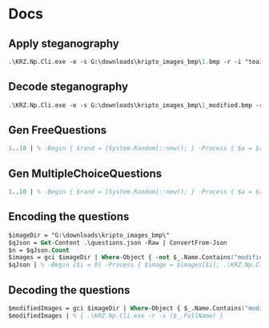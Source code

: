 # Docs

## Apply steganography

``` ps
.\KRZ.Np.Cli.exe -e -s G:\downloads\kripto_images_bmp\1.bmp -r -i "teaieaf"
```

## Decode steganography

``` ps
.\KRZ.Np.Cli.exe -e -s G:\downloads\kripto_images_bmp\1_modified.bmp -r
```

## Gen FreeQuestions

``` ps
1..10 | % -Begin { $rand = [System.Random]::new(); } -Process { $a = $rand.Next(0, 100); $b = $rand.Next(200, 400); $sum = $a+$b; "{ `"TypeDiscriminator`": `"FreeQuestion`", `"Text`": `"Koliko je $a + $b ?`", `"Answer`": `"$sum`" }" }
```

## Gen MultipleChoiceQuestions

``` ps
1..10 | % -Begin { $rand = [System.Random]::new(); } -Process { $a = $rand.Next(0, 100); $b = $rand.Next(200, 400); $sum = $a+$b; $choicesStr = (1..3 | % { "`"$($rand.Next(0, 1000))`"" } ); "{ `"TypeDiscriminator`": `"MultipleChoiceQuestion`", `"Text`": `"Koliko je $a + $b ?`", `"Answer`": `"$sum`", `"Choices`": [ `"$sum`", $([string]::Join(', ', $choicesStr)) ] }" }
```

## Encoding the questions

``` ps
$imageDir = "G:\downloads\kripto_images_bmp\"
$qJson = Get-Content .\questions.json -Raw | ConvertFrom-Json
$n = $qJson.Count
$images = gci $imageDir | Where-Object { -not $_.Name.Contains("modified") }
$qJson | % -Begin {$i = 0} -Process { $image = $images[$i]; .\KRZ.Np.Cli.exe -e -s ($image.FullName) -i ([regex]::Replace(($_ | ConvertTo-Json -Compress), '"', '\"')); $i++ }
```

## Decoding the questions

```ps
$modifiedImages = gci $imageDir | Where-Object { $_.Name.Contains("modified") }
$modifiedImages | % { .\KRZ.Np.Cli.exe -r -s ($_.FullName) }
```
